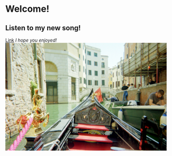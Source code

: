 # Welcome!
## **Listen to my new song!**
[Link](https://linktr.ee/lindseyrapp?utm_source=linktree_profile_share&ltsid=f5d2c579-7c40-4c81-8934-dc1afb628261)
*I hope you enjoyed!*
![Image](013_14.jpg)
